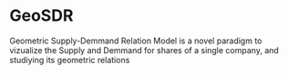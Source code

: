 # GeoSDR
 Geometric Supply-Demmand Relation Model is a novel paradigm to vizualize the Supply and Demmand for shares of a single company, and studiying its geometric relations
